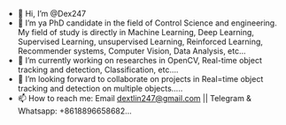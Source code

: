 - 👋 Hi, I’m @Dex247
- 👀 I’m ya PhD candidate in the field of Control Science and engineering. My field of study is directly in Machine Learning, Deep Learning, Supervised Learning, unsupervised Learning, Reinforced Learning, Recommender systems, Computer Vision, Data Analysis, etc... 
- 🌱 I’m currently working on researches in OpenCV, Real-time object tracking and detection, Classification, etc....
- 💞️ I’m looking forward to collaborate on projects in Real=time object tracking and detection on multiple objects.....
- 📫 How to reach me: Email dextlin247@gmail.com || Telegram & Whatsapp: +8618896658682...

